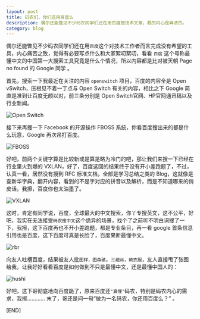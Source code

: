 ```yaml
---
layout: post
title: 码农们，你们还用百度么
description: 偶尔还能瞥见不少码农同学们还在用百度搜技术文章，我的内心是奔溃的。
category: blog
---
```


偶尔还能瞥见不少码农同学们还在用``百度``这个对技术工作者而言完成没有希望的工具，内心痛苦之致，觉得有必要写点什么和大家絮叨絮叨，看看 ``百度`` 这个号称最懂中文的中国第一大搜索工具究竟是什么个情况，所以内容都是比对被天朝 Page no found 的 Google 同学 。

首先，搜索一下我最近在关注的内容 ``openswitch`` 项目，百度的内容全是 Open vSwitch，压根见不着一丁点与 Open Switch 有关的内容，相比之下 Google 简直是准到让百度无颜以对，前三条分别是 Open Switch官网、HP官网通讯稿以及行业新闻。

![Open Switch](http://i12.tietuku.com/990cfb9a0e73456as.png)

接下来再搜一下 Facebook 的开源操作 FBOSS 系统，你看百度搜出来的都是什么玩意，Google 再次吊打百度。

![FBOSS](http://i12.tietuku.com/79b02df03a5367b8s.png)

好吧，前两个关键字算是比较新或是算是略为冷门的吧，那让我们来搜一下已经在行业里火到爆的 VXLAN，好了，百度这回的结果终于没有开小差跑题了，不过，认真一看，居然没有搜到 RFC 标准文档，全部是学习总结之类的 Blog，这就像是查新华字典，翻开内容，看到的不是字对应的拼音以及解析，而是不知道哪来的俏皮话，我擦，百度你也太油墨了。

![VXLAN](http://i12.tietuku.com/1a51a291a92f7954s.png)

这时，肯定有同学说，百度，全球最大的中文搜索，你丫专搜英文，这不公平，好吧，我实在无法接受``码农搜中文``这个诡异的场景，找个了之前听不明白词搜了一下，我擦，这下百度再也不开小差跑题，都是专业条目，再一看 google 首条信息引用也是百度，这下百度可真是长脸了，百度果断最懂中文。

![rbr](http://i12.tietuku.com/c137c2aaed5464b4s.png)

向友人吐槽百度，结果被友人批``图样，图森破``，``三趟丝，赖衣服``，友人直接甩了张图给我，让我好好看看百度是如何做到不只是最懂中文，还是最懂中国人的：

![hushi](http://i12.tietuku.com/5494a7b5776ef8d9s.jpg)

好吧，这下哥彻底地向百度跪了，原来百度还``"真懂"``码农，特别是码农内心的需求，我擦………… 末了，哥还是问一句“做为一名码农，你还用百度么？” 。

[END]










[Alick's Blog]:    http://blog.alickguo.me  "Alick's"


